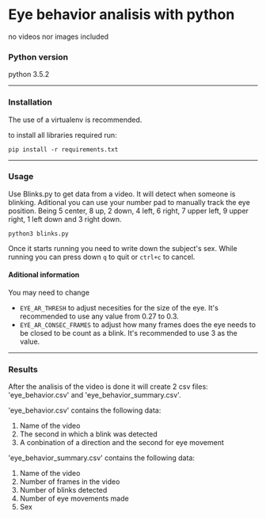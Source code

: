 # Eye behavior analisis with python
no videos nor images included
### Python version
python 3.5.2

-----
### Installation
The use of a virtualenv is recommended.

to install all libraries required run:
```
pip install -r requirements.txt
```

-----
### Usage

Use Blinks.py to get data from a video. It will detect when someone is  blinking. Aditional you can use your number pad to manually track the eye position. Being 5 center, 8 up, 2 down, 4 left, 6 right, 7 upper left, 9 upper right, 1 left down and 3 right down.
```
python3 blinks.py
```
Once it starts running you need to write down the subject's sex. While running you can press down `q` to quit or `ctrl+c` to cancel.

#### Aditional information

You may need to change
* `EYE_AR_THRESH` to adjust necesities for the size of the eye. It's recommended to use any value from 0.27 to 0.3.
* `EYE_AR_CONSEC_FRAMES` to adjust how many frames does the eye needs to be closed to be count as a blink. It's recommended to use 3 as the value.

-----
### Results

After the analisis of the video is done it will create 2 csv files: 'eye_behavior.csv' and 'eye_behavior_summary.csv'. 

'eye_behavior.csv' contains the following data:
1. Name of the video 
2. The second in which a blink was detected
3. A conbination of a direction and the second for eye movement

'eye_behavior_summary.csv' contains the following data:
1. Name of the video
2. Number of frames in the video
3. Number of blinks detected
4. Number of eye movements made
5. Sex

